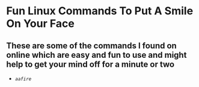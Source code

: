 # **Fun Linux Commands To Put A Smile On Your Face**

## These are some of the commands I found on online which are easy and fun to use and might help to get your mind off for a minute or two
* <code>*aafire*</code>
